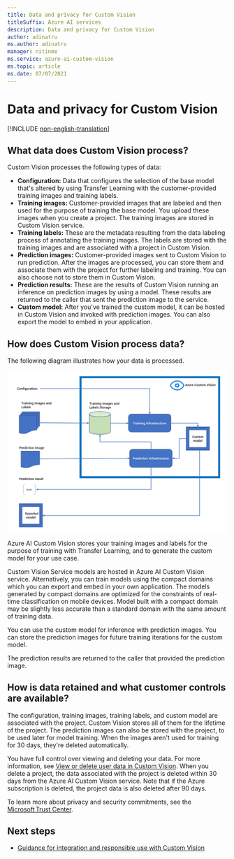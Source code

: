 ```yaml
---
title: Data and privacy for Custom Vision
titleSuffix: Azure AI services
description: Data and privacy for Custom Vision
author: adinatru
ms.author: adinatru
manager: nitinme
ms.service: azure-ai-custom-vision
ms.topic: article
ms.date: 07/07/2021
---
```


# Data and privacy for Custom Vision

[!INCLUDE [non-english-translation](/azure/ai-foundry/responsible-ai/includes/non-english-translation.md)]

## What data does Custom Vision process?

Custom Vision processes the following types of data:

- **Configuration:** Data that configures the selection of the base model that's altered by using Transfer Learning with the customer-provided training images and training labels.
- **Training images:** Customer-provided images that are labeled and then used for the purpose of training the base model. You upload these images when you create a project. The training images are stored in Custom Vision service.
- **Training labels:** These are the metadata resulting from the data labeling process of annotating the training images. The labels are stored with the training images and are associated with a project in Custom Vision.
- **Prediction images:** Customer-provided images sent to Custom Vision to run prediction. After the images are processed, you can store them and associate them with the project for further labeling and training. You can also choose not to store them in Custom Vision.
- **Prediction results:** These are the results of Custom Vision running an inference on prediction images by using a model. These results are returned to the caller that sent the prediction image to the service. 
- **Custom model:** After you've trained the custom model, it can be hosted in Custom Vision and invoked with prediction images. You can also export the model to embed in your application.

## How does Custom Vision process data?

The following diagram illustrates how your data is processed.

![Diagram of Azure AI Custom Vision data flow.](data-flow-diagram.png "Azure AI Custom Vision data flow diagram")

Azure AI Custom Vision stores your training images and labels for the purpose of training with Transfer Learning, and to generate the custom model for your use case.

Custom Vision Service models are hosted in Azure AI Custom Vision service. Alternatively, you can train models using the compact domains which you can export and embed in your own application. The models generated by compact domains are optimized for the constraints of real-time classification on mobile devices. Model built with a compact domain may be slightly less accurate than a standard domain with the same amount of training data.

You can use the custom model for inference with prediction images. You can store the prediction images for future training iterations for the custom model.

The prediction results are returned to the caller that provided the prediction image.

## How is data retained and what customer controls are available?

The configuration, training images, training labels, and custom model are associated with the project. Custom Vision stores all of them for the lifetime of the project. The prediction images can also be stored with the project, to be used later for model training. When the images aren't used for training for 30 days, they're deleted automatically.

You have full control over viewing and deleting your data. For more information, see [View or delete user data in Custom Vision](/azure/ai-services/custom-vision-service/export-delete-data). When you delete a project, the data associated with the project is deleted within 30 days from the Azure AI Custom Vision service. Note that if the Azure subscription is deleted, the project data is also deleted after 90 days.

To learn more about privacy and security commitments, see the [Microsoft Trust Center](https://www.microsoft.com/trust-center).

## Next steps

* [Guidance for integration and responsible use with Custom Vision](custom-vision-cvs-guidance-integration-responsible-use.md)
